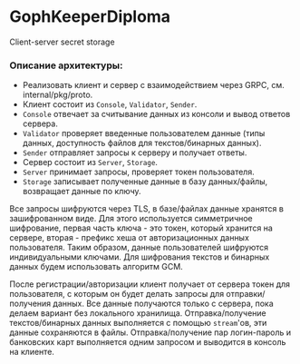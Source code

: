 # GophKeeperDiploma
Client-server secret storage

### Описание архитектуры:
* Реализовать клиент и сервер с взаимодействием через GRPC, см. internal/pkg/proto.
* Клиент состоит из `Console`, `Validator`, `Sender`.
* `Console` отвечает за считывание данных из консоли и вывод ответов сервера.
* `Validator` проверяет введенные пользователем данные (типы данных, доступность файлов для текстов/бинарных данных).
* `Sender` отправляет запросы к серверу и получает ответы.
* Сервер состоит из `Server`, `Storage`.
* `Server` принимает запросы, проверяет токен пользователя.
* `Storage` записывает полученные данные в базу данных/файлы, возвращает данные по ключу.

Все запросы шифруются через TLS, в базе/файлах данные хранятся в зашифрованном виде.
Для этого используется симметричное шифрование, первая часть ключа - это токен, который хранится на сервере,
вторая - префикс хеша от авторизационных данных пользователя. Таким образом, данные пользователей 
шифруются индивидуальными ключами. Для шифрования текстов и бинарных данных будем использовать 
алгоритм GCM.

После регистрации/авторизации клиент получает от сервера токен для пользователя, 
с которым он будет делать запросы для отправки/получения данных. Все данные получаются
только с сервера, пока делаем вариант без локального хранилища. Отправка/получение текстов/бинарных данных
выполняется с помощью `stream`'ов, эти данные сохраняются в файлы. Отправка/получение пар логин-пароль и 
банковских карт выполняется одним запросом и выводится в консоль на клиенте.